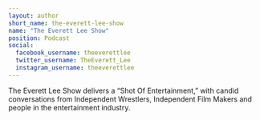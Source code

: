 ```yaml
---
layout: author
short_name: the-everett-lee-show
name: "The Everett Lee Show"
position: Podcast
social:
  facebook_username: theeverettlee
  twitter_username: TheEverett_Lee
  instagram_username: theeverettlee
---
```

The Everett Lee Show delivers a “Shot Of Entertainment,” with candid conversations from Independent Wrestlers, Independent Film Makers and people in the entertainment industry.